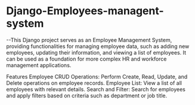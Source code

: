 # Django-Employees-managent-system

--This Django project serves as an Employee Management System, providing functionalities for managing employee data, 
such as adding new employees, updating their information, and viewing a list of employees. It can be used as a 
foundation for more complex HR and workforce management applications.

Features
Employee CRUD Operations: Perform Create, Read, Update, and Delete operations on employee records.
Employee List: View a list of all employees with relevant details.
Search and Filter: Search for employees and apply filters based on criteria such as department or job title.
